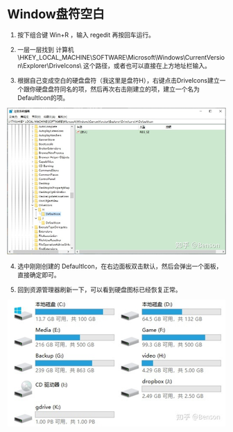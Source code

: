 # Window盘符空白

1. 按下组合键 Win+R ，输入 regedit 再按回车运行。

2. 一层一层找到 计算机\HKEY_LOCAL_MACHINE\SOFTWARE\Microsoft\Windows\CurrentVersion\Explorer\DriveIcons\ 这个路径，或者也可以直接在上方地址栏输入。

3. 根据自己变成空白的硬盘盘符（我这里是盘符H），右键点击DriveIcons建立一个跟你硬盘盘符同名的项，然后再次右击刚建立的项，建立一个名为 DefaultIcon的项。

![img](img/v2-049fdd21e196bfb817ad7f759cf9ffcd_r.jpg)

4. 选中刚刚创建的 DefaultIcon，在右边面板双击默认，然后会弹出一个面板，直接确定即可。

5. 回到资源管理器刷新一下，可以看到硬盘图标已经恢复正常。

![img](img/v2-87f2f8f212416dee1ced7e7c411319eb_r.jpg)